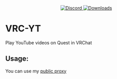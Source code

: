 <div align="center">
  <a href="https://discord.shaybox.com">
    <img alt="Discord" src="https://img.shields.io/discord/824865729445888041?color=404eed&label=Discord&logo=Discord&logoColor=FFFFFF">
  </a>
  <a href="https://github.com/shaybox/vrc-yt/releases/latest">
    <img alt="Downloads" src="https://img.shields.io/github/downloads/shaybox/vrc-yt/total?color=3fb950&label=Downloads&logo=github&logoColor=FFFFFF">
  </a>
</div>

# VRC-YT

Play YouTube videos on Quest in VRChat

## Usage:

You can use my [public proxy](https://shay.loan)
